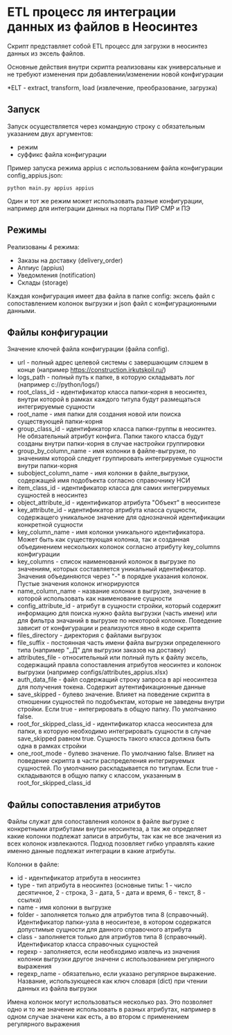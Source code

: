 # ETL процесс ля интеграции данных из файлов в Неосинтез

Скрипт представляет собой ETL процесс для загрузки в неосинтез данных из эксель файлов.

Основные действия внутри скрипта реализованы как универсальные и не требуют изменения при добавлении/изменении новой конфигурации

*ELT - extract, transform, load (извлечение, преобразование, загрузка)

## Запуск

Запуск осуществляется через командную строку с обязательным указанием двух аргументов:
- режим
- суффикс файла конфигурации

Пример запуска режима appius с использованием файла конфигурации config_appius.json:

`python main.py appius appius`

Один и тот же режим может использовать разные конфигурации, например для интеграции данных на порталы ПИР СМР и ПЭ

## Режимы

Реализованы 4 режима:
- Заказы на доставку (delivery_order)
- Аппиус (appius)
- Уведомления (notification)
- Склады (storage)

Каждая конфигурация имеет два файла в папке config: эксель файл с сопоставлением колонок выгрузки и json файл с конфигурационными данными.

## Файлы конфигурации

Значение ключей файла конфигурации (файла config).
- url - полный адрес целевой системы с завершающим слэшем в конце (например https://construction.irkutskoil.ru/)
- logs_path - полный путь к папке, в которую складывать лог (например c://python/logs/)
- root_class_id - идентификатор класса папки-корня в неосинтез, внутри которой в рамках каждого титула будут размещаться интегрируемые сущности
- root_name - имя папки для создания новой или поиска существующей папки-корня
- group_class_id - идентификатор класса папки-группы в неосинтез. Не обязательный атрибут конфига. Папки такого класса будут созданы внутри папки-корня в случае настройки группировки
- group_by_column_name - имя колонки в файле-выгрузке, по значениям которой следует группировать интегрируемые сущности внутри папки-корня
- subobject_column_name - имя колонки в файле_выгрузки, содержащей имя подобъекта согласно справочнику НСИ
- item_class_id - идентификатор класса для самих интегрируемых сущностей в неосинтез
- object_attribute_id - идентификатор атрибута "Объект" в неосинтезе
- key_attribute_id - идентификатор атрибута класса сущности, содержащего уникальное значение для однозначной идентификации конкретной сущности
- key_column_name - имя колонки уникального идентификатора. Может быть как существующая колонка, так и созданная объединением нескольких колонок согласно атрибуту key_columns конфигурации
- key_columns - список наименований колонок в выгрузке по значениям, которых составляется уникальный идентификатор. Значения объединяются через "-" в порядке указания колонок. Пустые значения колонок игнорируются
- name_column_name - название колонки в выгрузке, значение в которой использовать как наименование сущности
- config_attribute_id - атрибут в сущности стройки, который содержит информацию для поиска нужно файла выгрузки (часть имени) или для фильтра значаний в выгрузке по некоторой колонке. Поведение зависит от конфигурации и реализуются явно в коде скрипта
- files_directory - директория с файлами выгрузок
- file_suffix - постоянная часть имени файла выгрузки определенного типа (например "_Д" для выгрузки заказов на доставку)
- attributes_file - относительный или полный путь к файлу эксель, содержащий правла сопоставления атрибутов неосинтез и колонок выгрузки (например configs/attributes_appius.xlsx)
- auth_data_file - файл содержащий строку запроса в api неосинтеза для получения токена. Содержит аутентификационные данные
- save_skipped - булево значение. Влияет на поведение скрипта в отношении сущностей по подобъектам, которые не заведены внутри стройки. Если true - интегрировать в общую папку. По умолчанию false.
- root_for_skipped_class_id - идентификатор класса неосинтеза для папки, в которую необходимо интегрировать сущности в случае save_skipped равном true. Сущность такого класса должна быть одна в рамках стройки
- one_root_mode - булево значение. По умолчанию false. Влияет на поведение скрипта в части распределения интегрируемых сущностей. По умолчанию раскладывается по титулам. Если true - складываются в общую папку с классом, указанным в root_for_skipped_class_id

## Файлы сопоставления атрибутов

Файлы служат для сопоставления колонок в файле выгрузке с конкретными атрибутами внутри неосинтеза, а так же определяет
какие колонки подлежат записи в атрибуты, так как не все значения из всех колонок извлекаются. Подход позовляет гибко управлять
какие именно данные подлежат интеграции в какие атрибуты.

Колонки в файле:
- id - идентификатор атрибута в неосинтез 
- type - тип атрибута в неосинтез (основные типы: 1 - число десятичное, 2 - строка, 3 - дата, 5 - дата и время, 6 - текст, 8 - ссылка)
- name - имя колонки в выгрузке
- folder - заполняется только для атрибутов типа 8 (справочный). Идентификатор папки-узла в неосинтезе, в котором содержатся допустимые сущности для данного справочного атрибута
- class - заполняется только для атрибутов типа 8 (справочный). Идентификатор класса справочных сущностей 
- regexp - заполняется, если необходимо извлечь из значения колонки выгрузки другое значени с использованием регулярного выражения
- regexp_name - обязательно, если указано регулярное выражение. Название, использующееся как ключ словаря (dict) при чтении данных из файла выгрузки

Имена колонок могут использоваться несколько раз. Это позволяет одно и то же значение использовать в разных атрибутах, например в одном случае значени как есть, а во втором с применением регулярного выражения